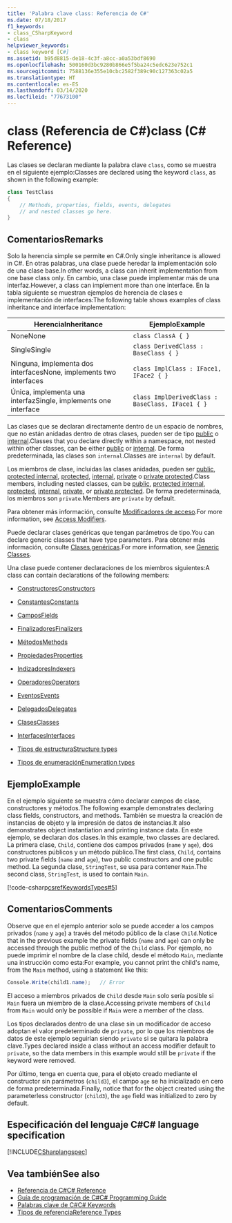 ```yaml
---
title: 'Palabra clave class: Referencia de C#'
ms.date: 07/18/2017
f1_keywords:
- class_CSharpKeyword
- class
helpviewer_keywords:
- class keyword [C#]
ms.assetid: b95d8815-de18-4c3f-a8cc-a0a53bdf8690
ms.openlocfilehash: 500160d3bc9280b866e5f5ba24c5edc623e752c1
ms.sourcegitcommit: 7588136e355e10cbc2582f389c90c127363c02a5
ms.translationtype: HT
ms.contentlocale: es-ES
ms.lasthandoff: 03/14/2020
ms.locfileid: "77673100"
---
```

# <a name="class-c-reference"></a><span data-ttu-id="60e10-102">class (Referencia de C#)</span><span class="sxs-lookup"><span data-stu-id="60e10-102">class (C# Reference)</span></span>

<span data-ttu-id="60e10-103">Las clases se declaran mediante la palabra clave `class`, como se muestra en el siguiente ejemplo:</span><span class="sxs-lookup"><span data-stu-id="60e10-103">Classes are declared using the keyword `class`, as shown in the following example:</span></span>

```csharp
class TestClass
{
    // Methods, properties, fields, events, delegates
    // and nested classes go here.
}
```

## <a name="remarks"></a><span data-ttu-id="60e10-104">Comentarios</span><span class="sxs-lookup"><span data-stu-id="60e10-104">Remarks</span></span>

<span data-ttu-id="60e10-105">Solo la herencia simple se permite en C#.</span><span class="sxs-lookup"><span data-stu-id="60e10-105">Only single inheritance is allowed in C#.</span></span> <span data-ttu-id="60e10-106">En otras palabras, una clase puede heredar la implementación solo de una clase base.</span><span class="sxs-lookup"><span data-stu-id="60e10-106">In other words, a class can inherit implementation from one base class only.</span></span> <span data-ttu-id="60e10-107">En cambio, una clase puede implementar más de una interfaz.</span><span class="sxs-lookup"><span data-stu-id="60e10-107">However, a class can implement more than one interface.</span></span> <span data-ttu-id="60e10-108">En la tabla siguiente se muestran ejemplos de herencia de clases e implementación de interfaces:</span><span class="sxs-lookup"><span data-stu-id="60e10-108">The following table shows examples of class inheritance and interface implementation:</span></span>

|<span data-ttu-id="60e10-109">Herencia</span><span class="sxs-lookup"><span data-stu-id="60e10-109">Inheritance</span></span>|<span data-ttu-id="60e10-110">Ejemplo</span><span class="sxs-lookup"><span data-stu-id="60e10-110">Example</span></span>|
|-----------------|-------------|
|<span data-ttu-id="60e10-111">None</span><span class="sxs-lookup"><span data-stu-id="60e10-111">None</span></span>|`class ClassA { }`|
|<span data-ttu-id="60e10-112">Single</span><span class="sxs-lookup"><span data-stu-id="60e10-112">Single</span></span>|`class DerivedClass : BaseClass { }`|
|<span data-ttu-id="60e10-113">Ninguna, implementa dos interfaces</span><span class="sxs-lookup"><span data-stu-id="60e10-113">None, implements two interfaces</span></span>|`class ImplClass : IFace1, IFace2 { }`|
|<span data-ttu-id="60e10-114">Única, implementa una interfaz</span><span class="sxs-lookup"><span data-stu-id="60e10-114">Single, implements one interface</span></span>|`class ImplDerivedClass : BaseClass, IFace1 { }`|

<span data-ttu-id="60e10-115">Las clases que se declaran directamente dentro de un espacio de nombres, que no están anidadas dentro de otras clases, pueden ser de tipo [public](./public.md) o [internal](./internal.md).</span><span class="sxs-lookup"><span data-stu-id="60e10-115">Classes that you declare directly within a namespace, not nested within other classes, can be either [public](./public.md) or [internal](./internal.md).</span></span> <span data-ttu-id="60e10-116">De forma predeterminada, las clases son `internal`.</span><span class="sxs-lookup"><span data-stu-id="60e10-116">Classes are `internal` by default.</span></span>

<span data-ttu-id="60e10-117">Los miembros de clase, incluidas las clases anidadas, pueden ser [public](public.md), [protected internal](protected-internal.md), [protected](protected.md), [internal](internal.md), [private](private.md) o [private protected](private-protected.md).</span><span class="sxs-lookup"><span data-stu-id="60e10-117">Class members, including nested classes, can be [public](public.md), [protected internal](protected-internal.md), [protected](protected.md), [internal](internal.md), [private](private.md), or [private protected](private-protected.md).</span></span> <span data-ttu-id="60e10-118">De forma predeterminada, los miembros son `private`.</span><span class="sxs-lookup"><span data-stu-id="60e10-118">Members are `private` by default.</span></span>

<span data-ttu-id="60e10-119">Para obtener más información, consulte [Modificadores de acceso](../../programming-guide/classes-and-structs/access-modifiers.md).</span><span class="sxs-lookup"><span data-stu-id="60e10-119">For more information, see [Access Modifiers](../../programming-guide/classes-and-structs/access-modifiers.md).</span></span>

<span data-ttu-id="60e10-120">Puede declarar clases genéricas que tengan parámetros de tipo.</span><span class="sxs-lookup"><span data-stu-id="60e10-120">You can declare generic classes that have type parameters.</span></span> <span data-ttu-id="60e10-121">Para obtener más información, consulte [Clases genéricas](../../programming-guide/generics/generic-classes.md).</span><span class="sxs-lookup"><span data-stu-id="60e10-121">For more information, see [Generic Classes](../../programming-guide/generics/generic-classes.md).</span></span>

<span data-ttu-id="60e10-122">Una clase puede contener declaraciones de los miembros siguientes:</span><span class="sxs-lookup"><span data-stu-id="60e10-122">A class can contain declarations of the following members:</span></span>

- [<span data-ttu-id="60e10-123">Constructores</span><span class="sxs-lookup"><span data-stu-id="60e10-123">Constructors</span></span>](../../programming-guide/classes-and-structs/constructors.md)

- [<span data-ttu-id="60e10-124">Constantes</span><span class="sxs-lookup"><span data-stu-id="60e10-124">Constants</span></span>](../../programming-guide/classes-and-structs/constants.md)

- [<span data-ttu-id="60e10-125">Campos</span><span class="sxs-lookup"><span data-stu-id="60e10-125">Fields</span></span>](../../programming-guide/classes-and-structs/fields.md)

- [<span data-ttu-id="60e10-126">Finalizadores</span><span class="sxs-lookup"><span data-stu-id="60e10-126">Finalizers</span></span>](../../programming-guide/classes-and-structs/destructors.md)

- [<span data-ttu-id="60e10-127">Métodos</span><span class="sxs-lookup"><span data-stu-id="60e10-127">Methods</span></span>](../../programming-guide/classes-and-structs/methods.md)

- [<span data-ttu-id="60e10-128">Propiedades</span><span class="sxs-lookup"><span data-stu-id="60e10-128">Properties</span></span>](../../programming-guide/classes-and-structs/properties.md)

- [<span data-ttu-id="60e10-129">Indizadores</span><span class="sxs-lookup"><span data-stu-id="60e10-129">Indexers</span></span>](../../programming-guide/indexers/index.md)

- [<span data-ttu-id="60e10-130">Operadores</span><span class="sxs-lookup"><span data-stu-id="60e10-130">Operators</span></span>](../operators/index.md)

- [<span data-ttu-id="60e10-131">Eventos</span><span class="sxs-lookup"><span data-stu-id="60e10-131">Events</span></span>](../../programming-guide/events/index.md)

- [<span data-ttu-id="60e10-132">Delegados</span><span class="sxs-lookup"><span data-stu-id="60e10-132">Delegates</span></span>](../../programming-guide/delegates/index.md)

- [<span data-ttu-id="60e10-133">Clases</span><span class="sxs-lookup"><span data-stu-id="60e10-133">Classes</span></span>](../../programming-guide/classes-and-structs/classes.md)

- [<span data-ttu-id="60e10-134">Interfaces</span><span class="sxs-lookup"><span data-stu-id="60e10-134">Interfaces</span></span>](../../programming-guide/interfaces/index.md)

- [<span data-ttu-id="60e10-135">Tipos de estructura</span><span class="sxs-lookup"><span data-stu-id="60e10-135">Structure types</span></span>](../builtin-types/struct.md)

- [<span data-ttu-id="60e10-136">Tipos de enumeración</span><span class="sxs-lookup"><span data-stu-id="60e10-136">Enumeration types</span></span>](../builtin-types/enum.md)

## <a name="example"></a><span data-ttu-id="60e10-137">Ejemplo</span><span class="sxs-lookup"><span data-stu-id="60e10-137">Example</span></span>

<span data-ttu-id="60e10-138">En el ejemplo siguiente se muestra cómo declarar campos de clase, constructores y métodos.</span><span class="sxs-lookup"><span data-stu-id="60e10-138">The following example demonstrates declaring class fields, constructors, and methods.</span></span> <span data-ttu-id="60e10-139">También se muestra la creación de instancias de objeto y la impresión de datos de instancias.</span><span class="sxs-lookup"><span data-stu-id="60e10-139">It also demonstrates object instantiation and printing instance data.</span></span> <span data-ttu-id="60e10-140">En este ejemplo, se declaran dos clases.</span><span class="sxs-lookup"><span data-stu-id="60e10-140">In this example, two classes are declared.</span></span> <span data-ttu-id="60e10-141">La primera clase, `Child`, contiene dos campos privados (`name` y `age`), dos constructores públicos y un método público.</span><span class="sxs-lookup"><span data-stu-id="60e10-141">The first class, `Child`, contains two private fields (`name` and `age`), two public constructors and one public method.</span></span> <span data-ttu-id="60e10-142">La segunda clase, `StringTest`, se usa para contener `Main`.</span><span class="sxs-lookup"><span data-stu-id="60e10-142">The second class, `StringTest`, is used to contain `Main`.</span></span>

[!code-csharp[csrefKeywordsTypes#5](~/samples/snippets/csharp/VS_Snippets_VBCSharp/csrefKeywordsTypes/CS/keywordsTypes.cs#5)]

## <a name="comments"></a><span data-ttu-id="60e10-143">Comentarios</span><span class="sxs-lookup"><span data-stu-id="60e10-143">Comments</span></span>

<span data-ttu-id="60e10-144">Observe que en el ejemplo anterior solo se puede acceder a los campos privados (`name` y `age`) a través del método público de la clase `Child`.</span><span class="sxs-lookup"><span data-stu-id="60e10-144">Notice that in the previous example the private fields (`name` and `age`) can only be accessed through the public method of the `Child` class.</span></span> <span data-ttu-id="60e10-145">Por ejemplo, no puede imprimir el nombre de la clase child, desde el método `Main`, mediante una instrucción como esta:</span><span class="sxs-lookup"><span data-stu-id="60e10-145">For example, you cannot print the child's name, from the `Main` method, using a statement like this:</span></span>

```csharp
Console.Write(child1.name);   // Error
```

<span data-ttu-id="60e10-146">El acceso a miembros privados de `Child` desde `Main` solo sería posible si `Main` fuera un miembro de la clase.</span><span class="sxs-lookup"><span data-stu-id="60e10-146">Accessing private members of `Child` from `Main` would only be possible if `Main` were a member of the class.</span></span>

<span data-ttu-id="60e10-147">Los tipos declarados dentro de una clase sin un modificador de acceso adoptan el valor predeterminado de `private`, por lo que los miembros de datos de este ejemplo seguirían siendo `private` si se quitara la palabra clave.</span><span class="sxs-lookup"><span data-stu-id="60e10-147">Types declared inside a class without an access modifier default to `private`, so the data members in this example would still be `private` if the keyword were removed.</span></span>

<span data-ttu-id="60e10-148">Por último, tenga en cuenta que, para el objeto creado mediante el constructor sin parámetros (`child3`), el campo `age` se ha inicializado en cero de forma predeterminada.</span><span class="sxs-lookup"><span data-stu-id="60e10-148">Finally, notice that for the object created using the parameterless constructor (`child3`), the `age` field was initialized to zero by default.</span></span>

## <a name="c-language-specification"></a><span data-ttu-id="60e10-149">Especificación del lenguaje C#</span><span class="sxs-lookup"><span data-stu-id="60e10-149">C# language specification</span></span>

[!INCLUDE[CSharplangspec](~/includes/csharplangspec-md.md)]

## <a name="see-also"></a><span data-ttu-id="60e10-150">Vea también</span><span class="sxs-lookup"><span data-stu-id="60e10-150">See also</span></span>

- [<span data-ttu-id="60e10-151">Referencia de C#</span><span class="sxs-lookup"><span data-stu-id="60e10-151">C# Reference</span></span>](../index.md)
- [<span data-ttu-id="60e10-152">Guía de programación de C#</span><span class="sxs-lookup"><span data-stu-id="60e10-152">C# Programming Guide</span></span>](../../programming-guide/index.md)
- [<span data-ttu-id="60e10-153">Palabras clave de C#</span><span class="sxs-lookup"><span data-stu-id="60e10-153">C# Keywords</span></span>](./index.md)
- [<span data-ttu-id="60e10-154">Tipos de referencia</span><span class="sxs-lookup"><span data-stu-id="60e10-154">Reference Types</span></span>](./reference-types.md)
